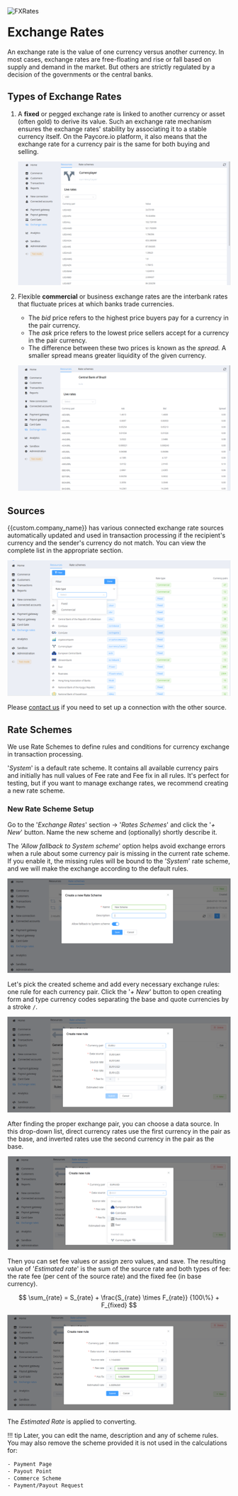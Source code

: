 <img src="/products/currency-rates/images/currency-rates-illustration-new.png" alt="FXRates" style="width: 300px; float: left; padding-right: 15px;">

# Exchange Rates

An exchange rate is the value of one currency versus another currency. In most cases, exchange rates are free-floating and rise or fall based on supply and demand in the market. But others are strictly regulated by a decision of the governments or the central banks.

## Types of Exchange Rates

1. A **fixed** or pegged exchange rate is linked to another currency or asset (often gold) to derive its value. Such an exchange rate mechanism ensures the exchange rates' stability by associating it to a stable currency itself. On the Paycore.io platform, it also means that the exchange rate for a currency pair is the same for both buying and selling.

    ![Currencylayer uses fixed rates](images/currencylayer-overview.png)

2. Flexible **commercial** or business exchange rates are the interbank rates that fluctuate prices at which banks trade currencies.
    - The *bid* price refers to the highest price buyers pay for a currency in the pair currency.
    - The *ask* price refers to the lowest price sellers accept for a currency in the pair currency.
    - The difference between these two prices is known as the *spread.* A smaller spread means greater liquidity of the given currency.

    ![Central bank of Brazil uses flexible rates](images/cbb-overview.png)

## Sources

{{custom.company_name}} has various connected exchange rate sources automatically updated and used in transaction processing if the recipient's currency and the sender's currency do not match. You can view the complete list in the appropriate section.

![The list of sources](images/resources-list.png)

Please [contact us]({{custom.support_email}}) if you need to set up a connection with the other source.

## Rate Schemes

We use Rate Schemes to define rules and conditions for currency exchange in transaction processing.

'*System*' is a default rate scheme. It contains all available currency pairs and initially has null values of Fee rate and Fee fix in all rules. It's perfect for testing, but if you want to manage exchange rates, we recommend creating a new rate scheme.

### New Rate Scheme Setup

Go to the '*Exchange Rates*' section -> '*Rates Schemes*' and click the '*+ New*' button. Name the new scheme and (optionally) shortly describe it.

The *'Allow fallback to System scheme*' option helps avoid exchange errors when a rule about some currency pair is missing in the current rate scheme. If you enable it, the missing rules will be bound to the '*System*' rate scheme, and we will make the exchange according to the default rules.

![Create new scheme](images/create-new-scheme.png)

Let's pick the created scheme and add every necessary exchange rules: one rule for each currency pair. Click the '*+ New*' button to open creating form and  type currency codes separating the base and quote currencies by a stroke `/`.

![Create New rule: find the currency pair](images/find-currencies.png)

After finding the proper exchange pair, you can choose a data source. In this drop-down list, direct currency rates use the first currency in the pair as the base, and inverted rates use the second currency in the pair as the base.

![Create New rule: choose Data source](images/currency_rate_rule_create.png)

Then you can set fee values or assign zero values, and save. The resulting value of '*Estimated rate*' is the sum of the source rate and both types of fee: the rate fee (per cent of the source rate) and the fixed fee (in base currency).

$$
\sum_{rate} = S_{rate} + \frac{S_{rate} \times F_{rate}} {100\%} + F_{fixed}
$$

![Create New rule: set fees ](images/currency_rate_rule_create_2.png)

The *Estimated Rate* is applied to converting.

!!! tip
    Later, you can edit the name, description and any of scheme rules. You may also remove the scheme provided it is not used in the calculations for:

    - Payment Page
    - Payout Point
    - Commerce Scheme
    - Payment/Payout Request
